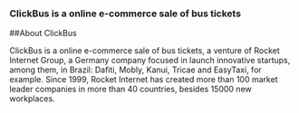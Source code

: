 ### ClickBus is a online e-commerce sale of bus tickets

##About ClickBus

ClickBus is a online e-commerce sale of bus tickets, a venture of Rocket Internet Group, a Germany company focused in launch innovative startups, among them, in Brazil: Dafiti, Mobly, Kanui, Tricae and EasyTaxi, for example. Since 1999, Rocket Internet has created more than 100 market leader companies in more than 40 countries, besides 15000 new workplaces.
